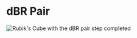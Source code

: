 # dBR Pair
![Rubik's Cube with the dBR pair step completed](https://visualcube.api.cubing.net/?fmt=svg&size=250&fc=ddddyddddddddrrddrdddbbdbbd&r=y30x-30&bg=t)<br>